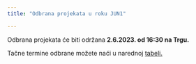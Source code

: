 ```yaml
---
title: "Odbrana projekata u roku JUN1"

---
```


Odbrana projekata će biti održana **2.6.2023. od 16:30 na Trgu.** 

Tačne termine odbrane možete naći u narednoj [tabeli.](https://docs.google.com/spreadsheets/d/1XfgxIqk3r9cdR60j0r7-oEFT4XzSfzlBzJbEU4v7H7k/edit?usp=sharing)
